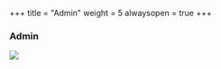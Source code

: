 +++
title = "Admin"
weight = 5
alwaysopen = true
+++

### Admin


![](/img/administrieren_en.e121134c5ff3dbacada5955768780d7f.png)


